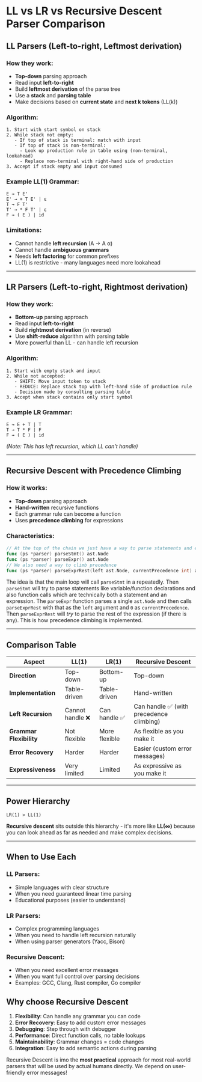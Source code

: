 # LL vs LR vs Recursive Descent Parser Comparison

## LL Parsers (Left-to-right, Leftmost derivation)

### How they work:
- **Top-down** parsing approach
- Read input **left-to-right**
- Build **leftmost derivation** of the parse tree
- Use a **stack** and **parsing table**
- Make decisions based on **current state** and **next k tokens** (LL(k))

### Algorithm:
```
1. Start with start symbol on stack
2. While stack not empty:
   - If top of stack is terminal: match with input
   - If top of stack is non-terminal: 
     - Look up production rule in table using (non-terminal, lookahead)
     - Replace non-terminal with right-hand side of production
3. Accept if stack empty and input consumed
```

### Example LL(1) Grammar:
```
E → T E'
E' → + T E' | ε
T → F T'
T' → * F T' | ε
F → ( E ) | id
```

### Limitations:
- Cannot handle **left recursion** (A → A α)
- Cannot handle **ambiguous grammars**
- Needs **left factoring** for common prefixes
- LL(1) is restrictive - many languages need more lookahead

---

## LR Parsers (Left-to-right, Rightmost derivation)

### How they work:
- **Bottom-up** parsing approach
- Read input **left-to-right**
- Build **rightmost derivation** (in reverse)
- Use **shift-reduce** algorithm with parsing table
- More powerful than LL - can handle left recursion

### Algorithm:
```
1. Start with empty stack and input
2. While not accepted:
   - SHIFT: Move input token to stack
   - REDUCE: Replace stack top with left-hand side of production rule
   - Decision made by consulting parsing table
3. Accept when stack contains only start symbol
```

### Example LR Grammar:
```
E → E + T | T
T → T * F | F
F → ( E ) | id
```
*(Note: This has left recursion, which LL can't handle)*

---

## Recursive Descent with Precedence Climbing

### How it works:
- **Top-down** parsing approach
- **Hand-written** recursive functions
- Each grammar rule can become a function
- Uses **precedence climbing** for expressions

### Characteristics:
```go
// At the top of the chain we just have a way to parse statements and expressions
func (ps *parser) parseStmt() ast.Node
func (ps *parser) parseExpr() ast.Node
// We also need a way to climb precedence
func (ps *parser) parseExprRest(left ast.Node, currentPrecedence int) ast.Node
```

The idea is that the main loop will call `parseStmt` in a repeatedly. Then `parseStmt` will try to parse statements like variable/function declarations and also function calls which are technically both a statement and an expression. The `parseExpr` function parses a single `ast.Node` and then calls `parseExprRest` with that as the `left` argument and `0` as `currentPrecedence`. Then `parseExprRest` will *try* to parse the rest of the expression (if there is any). This is how precedence climbing is implemented.

---

## Comparison Table

| Aspect | LL(1) | LR(1) | Recursive Descent |
|--------|-------|---------------|----------------------|
| **Direction** | Top-down | Bottom-up | Top-down |
| **Implementation** | Table-driven | Table-driven | Hand-written |
| **Left Recursion** | Cannot handle ❌ | Can handle ✅ | Can handle ✅ (with precedence climbing) |
| **Grammar Flexibility** | Not flexible | More flexible | As flexible as you make it |
| **Error Recovery** | Harder | Harder | Easier (custom error messages) |
| **Expressiveness** | Very limited | Limited  | As expressive as you make it |

---

## Power Hierarchy

```
LR(1) > LL(1)
```

**Recursive descent** sits outside this hierarchy - it's more like **LL(∞)** because you can look ahead as far as needed and make complex decisions.

---

## When to Use Each

### LL Parsers:
- Simple languages with clear structure
- When you need guaranteed linear time parsing
- Educational purposes (easier to understand)

### LR Parsers:
- Complex programming languages
- When you need to handle left recursion naturally
- When using parser generators (Yacc, Bison)

### Recursive Descent:
- When you need excellent error messages
- When you want full control over parsing decisions
- Examples: GCC, Clang, Rust compiler, Go compiler



## Why choose Recursive Descent

1. **Flexibility**: Can handle any grammar you can code
2. **Error Recovery**: Easy to add custom error messages
3. **Debugging**: Step through with debugger
4. **Performance**: Direct function calls, no table lookups
5. **Maintainability**: Grammar changes = code changes
6. **Integration**: Easy to add semantic actions during parsing

Recursive Descent is imo the **most practical** approach for most real-world parsers that will be used by actual humans directly. We depend on user-friendly error messages!